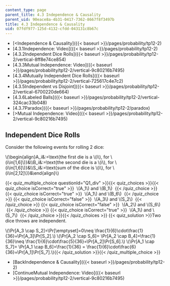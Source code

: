 ```yaml
---
content_type: page
parent_title: 4.3 Independence & Causality
parent_uid: 90eace8a-4b31-0417-7362-8667f8f3497b
title: 4.3 Independence & Causality
uid: 07fdf977-125d-4132-cfdd-043131c8b67c
---
```


*   [\<Independence & Causality]({{< baseurl >}}/pages/probability/tp12-2)
*   [4.3.1Independence: Video]({{< baseurl >}}/pages/probability/tp12-2)
*   [4.3.2Independent Dice Rolls]({{< baseurl >}}/pages/probability/tp12-2/vertical-8ff8e74ce854)
*   [4.3.3Mutual Independence: Video]({{< baseurl >}}/pages/probability/tp12-2/vertical-9c80216b7495)
*   [4.3.4Mutually Independent Dice Rolls]({{< baseurl >}}/pages/probability/tp12-2/vertical-725617c4e7c2)
*   [4.3.5Independent vs Disjoint]({{< baseurl >}}/pages/probability/tp12-2/vertical-6700220de664)
*   [4.3.6Labeled Balls]({{< baseurl >}}/pages/probability/tp12-2/vertical-324cac33b048)
*   [4.3.7Paradox]({{< baseurl >}}/pages/probability/tp12-2/paradox)
*   [\>Mutual Independence: Video]({{< baseurl >}}/pages/probability/tp12-2/vertical-9c80216b7495)

Independent Dice Rolls
----------------------

  

Consider the following events for rolling 2 dice:

\\(\\begin{align}A\_i&:=\\text{the first die is a \\(i\\), for \\(i\\in\[1,6\]\\)}&\\\\B\_i&:=\\text{the second die is a \\(i\\), for \\(i\\in\[1,6\]\\)}&\\\\S\_i&:=\\text{sum of the dice is \\(i\\), for \\(i\\in\[2,12\]\\)}&\\end{align}\\)

{{< quiz_multiple_choice questionId="Q1_div" >}}{{< quiz_choices >}}{{< quiz_choice isCorrect="true" >}}&nbsp; \\(A\_1\\) and \\(B\_1\\) &nbsp;{{< /quiz_choice >}}
{{< quiz_choice isCorrect="true" >}}&nbsp; \\(A\_1\\) and \\(B\_6\\) &nbsp;{{< /quiz_choice >}}
{{< quiz_choice isCorrect="false" >}}&nbsp; \\(A\_3\\) and \\(S\_2\\) &nbsp;{{< /quiz_choice >}}
{{< quiz_choice isCorrect="false" >}}&nbsp; \\(A\_2\\) and \\(S\_6\\) &nbsp;{{< /quiz_choice >}}
{{< quiz_choice isCorrect="true" >}}&nbsp; \\(A\_1\\) and \\(S\_7\\) &nbsp;{{< /quiz_choice >}}{{< /quiz_choices >}}
{{< quiz_solution >}}Two dice throws are independent.

\\(\\Pr\[A\_3 \\cap S\_2\]=\\Pr\[\\emptyset\]=0\\neq \\frac{1}{6}\\cdot\\frac{1}{36}=\\Pr\[A\_3\]\\Pr\[S\_2\].\\) \\(\\Pr\[A\_2 \\cap S\_6\]= \\Pr\[A\_2 \\cap B\_4\]=\\frac{1}{36}\\neq \\frac{1}{6}\\cdot\\frac{5}{36}=\\Pr\[A\_2\]\\Pr\[S\_6\].\\) \\(\\Pr\[A\_1 \\cap S\_7\]= \\Pr\[A\_1 \\cap B\_6\]=\\frac{1}{36} = \\frac{1}{6}\\cdot\\frac{6}{36}=\\Pr\[A\_1\]\\Pr\[S\_7\].\\){{< /quiz_solution >}}{{< /quiz_multiple_choice >}}

*   [BackIndependence & Causality]({{< baseurl >}}/pages/probability/tp12-2)
*   [ContinueMutual Independence: Video]({{< baseurl >}}/pages/probability/tp12-2/vertical-9c80216b7495)